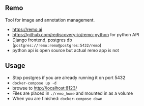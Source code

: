 ## Remo
Tool for image and annotation management.
* https://remo.ai
* https://github.com/rediscovery-io/remo-python for python API
* Django frontend, postgres db (`postgres://remo:remo@postgres:5432/remo`)
* python api is open source but actual remo app is not

## Usage
- Stop postgres if you are already running it on port 5432
- `docker-compose up -d`
- browse to [http://localhost:8123/](http://localhost:8123/)
- Files are placed in `./remo_home` and mounted in as a volume
- When you are finished: `docker-compose down`